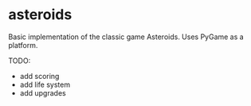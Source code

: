 # asteroids

Basic implementation of the classic game Asteroids. Uses PyGame as a platform.

TODO:
* add scoring
* add life system
* add upgrades
